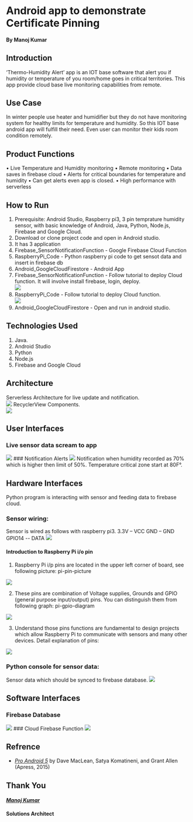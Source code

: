 # Android app to demonstrate Certificate Pinning
####                                                                                                     By Manoj Kumar
## Introduction 
‘Thermo-Humidity Alert’ app is an IOT base software that alert you if humidity or temperature of you room/home goes in critical territories. This app provide cloud base live monitoring capabilities from remote.

## Use Case
In winter people use heater and humidifier but they do not have monitoring system for healthy limits for temperature and humidity. So this IOT base android app will fulfill their need. Even user can monitor their kids room condition remotely.

## Product Functions
•	Live Temperature and Humidity monitoring
•	Remote monitoring
•	Data saves in firebase cloud 
•	Alerts for critical boundaries for temperature and humidity
•	Can get alerts even app is closed.
•	High performance with serverless

## How to Run
1.	Prerequisite: Android Studio, Raspberry pi3, 3 pin temprature humidity sensor, with basic knowledge of Android, Java, Python, Node.js, Firebase and Google Cloud.
2.	Download or clone project code and open in Android studio.
3. It has 3 application
  1. Firebase_SensorNotificationFunction - Google Firebase Cloud Function
  2. RaspberryPi_Code - Python raspberry pi code to get sensot data and insert in firebase db
  3. Android_GoogleCloudFirestore - Android App
  1.	Firebase_SensorNotificationFunction - Follow tutorial to deploy Cloud function. It will involve install firebase,     login, deploy.</br>
    <img src="images/Firebase Deploy.png">
  2.	RaspberryPi_Code - Follow tutorial to deploy Cloud function.</br>
    <img src="images/raspberrypi - VNC Viewer 2018-04-12 22-21-26.png">
  3. Android_GoogleCloudFirestore - Open and run in android studio.

## Technologies Used
1.	Java.
2.	Android Studio
3.  Python
4.  Node.js
5.  Firebase and Google Cloud

## Architecture 
Serverless Architecture for live update and notification.</br>
<img src="images/Architecture.png">
RecyclerView Components.</br>
<img src="images/RecyclerView.png">

## User Interfaces
### Live sensor data scream to app
<img src="images/Android Emulator - Nexus_5X_API_265554 App.png">
### Notification Alerts
<img src="images/Android Emulator - Nexus_5X_API_265554 Notification.png">
Notification when humidity recorded as 70% which is higher then limit of 50%. Temperature critical zone start at 80F°.

## Hardware Interfaces
Python program is interacting with sensor and feeding data to firebase cloud.
### Sensor wiring:
Sensor is wired as follows with raspberry pi3.
3.3V – VCC
GND – GND
GPIO14 -- DATA
<img src="images/RaspberryPi_Sensor.png">
 
#### Introduction to Raspberry Pi i/o pin 
1. Raspberry Pi i/p pins are located in the upper left corner of board, see following picture:
pi-pin-picture
<img src="images/pi-pin-picture.jpg">

2. These pins are combination of Voltage supplies, Grounds and GPIO (general purpose input/output) pins. You can distinguish them from following graph:
pi-gpio-diagram
<img src="images/pi-gpio-diagram.png">

3. Understand those pins functions are fundamental to design projects which allow Raspberry Pi to communicate with sensors and many other devices.
Detail explanation of pins:
<img src="images/PI-GIO-GRAPH-Explanation.png">
 
### Python console for sensor data:
Sensor data which should be synced to firebase database.
 <img src="images/raspberrypi - VNC Viewer 2018-04-12 22-21-26.png">

## Software Interfaces
### Firebase Database
<img src="images/Database – Firebase console 2018-04-12 22-36-23.png">
### Cloud Firebase Function
<img src="images/Functions – Firebase console 2018-04-12 22-37-01.png">


## Refrence
- [*Pro Android 5*](https://github.com/Apress/pro-android-5) by Dave MacLean, Satya Komatineni, and Grant Allen (Apress, 2015)

## Thank You
#### [*Manoj Kumar*](https://www.linkedin.com/in/manojkumar19/)
#### Solutions Architect

